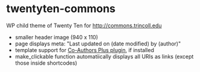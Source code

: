# twentyten-commons
WP child theme of Twenty Ten for http://commons.trincoll.edu

- smaller header image (940 x 110)
- page displays meta: "Last updated on (date modified) by (author)"
- template support for [Co-Authors Plus plugin](https://wordpress.org/plugins/co-authors-plus), if installed
- make_clickable function automatiically displays all URIs as links (except those inside shortcodes) 

